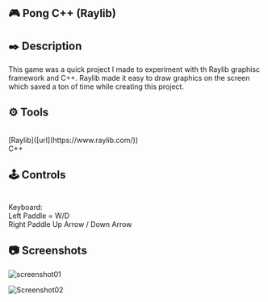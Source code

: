 <h2>🎮 Pong C++ (Raylib) </h2>

<h2>✒️ Description </h2> 
This game was a quick project I made to experiment with th Raylib graphisc framework and C++. Raylib made it easy to draw graphics on the screen which saved a ton of time while creating this project. <br>

<h2>⚙️ Tools </h2><br> 
[Raylib]([url](https://www.raylib.com/)) <br>
C++

<h2>🕹️ Controls </h2> <br>
Keyboard: <br>
Left Paddle = W/D <br>
Right Paddle Up Arrow / Down Arrow

<h2>📷 Screenshots</h2>

![screenshot01](https://github.com/Boredest/PongC-/assets/19357608/d5ccebfc-a757-4433-be5e-f5a86ccffc48)

![Screenshot02](https://github.com/Boredest/PongC-/assets/19357608/bfceb1f2-e7cb-4fcb-9d20-d1f703692a72)
